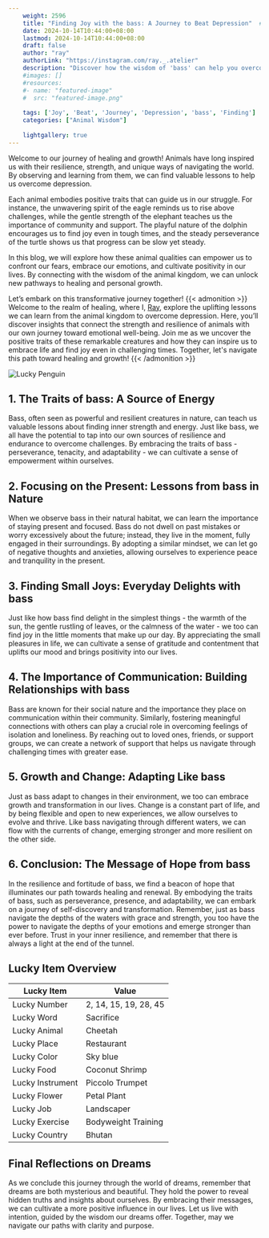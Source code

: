```yaml
---
    weight: 2596
    title: "Finding Joy with the bass: A Journey to Beat Depression"  # Assuming 'title' column exists
    date: 2024-10-14T10:44:00+08:00
    lastmod: 2024-10-14T10:44:00+08:00
    draft: false
    author: "ray"
    authorLink: "https://instagram.com/ray._.atelier"
    description: "Discover how the wisdom of 'bass' can help you overcome depression and find joy in your life journey."
    #images: []
    #resources:
    #- name: "featured-image"
    #  src: "featured-image.png"
    
    tags: ['Joy', 'Beat', 'Journey', 'Depression', 'bass', 'Finding']
    categories: ["Animal Wisdom"]
    
    lightgallery: true
---
```

    
Welcome to our journey of healing and growth! Animals have long inspired us with their resilience, strength, and unique ways of navigating the world. By observing and learning from them, we can find valuable lessons to help us overcome depression.

Each animal embodies positive traits that can guide us in our struggle. For instance, the unwavering spirit of the eagle reminds us to rise above challenges, while the gentle strength of the elephant teaches us the importance of community and support. The playful nature of the dolphin encourages us to find joy even in tough times, and the steady perseverance of the turtle shows us that progress can be slow yet steady.

In this blog, we will explore how these animal qualities can empower us to confront our fears, embrace our emotions, and cultivate positivity in our lives. By connecting with the wisdom of the animal kingdom, we can unlock new pathways to healing and personal growth.

Let’s embark on this transformative journey together!
{{< admonition >}}
Welcome to the realm of healing, where I, [Ray](https://instagram.com/ray._.atelier), explore the uplifting lessons we can learn from the animal kingdom to overcome depression. Here, you’ll discover insights that connect the strength and resilience of animals with our own journey toward emotional well-being. Join me as we uncover the positive traits of these remarkable creatures and how they can inspire us to embrace life and find joy even in challenging times. Together, let's navigate this path toward healing and growth!
{{< /admonition >}}

![Lucky Penguin](https://cdn.pixabay.com/photo/2024/09/07/02/34/penguins-9028827_1280.jpg "Lucky Penguin")

## 1. The Traits of bass: A Source of Energy
Bass, often seen as powerful and resilient creatures in nature, can teach us valuable lessons about finding inner strength and energy. Just like bass, we all have the potential to tap into our own sources of resilience and endurance to overcome challenges. By embracing the traits of bass - perseverance, tenacity, and adaptability - we can cultivate a sense of empowerment within ourselves.

## 2. Focusing on the Present: Lessons from bass in Nature
When we observe bass in their natural habitat, we can learn the importance of staying present and focused. Bass do not dwell on past mistakes or worry excessively about the future; instead, they live in the moment, fully engaged in their surroundings. By adopting a similar mindset, we can let go of negative thoughts and anxieties, allowing ourselves to experience peace and tranquility in the present.

## 3. Finding Small Joys: Everyday Delights with bass
Just like how bass find delight in the simplest things - the warmth of the sun, the gentle rustling of leaves, or the calmness of the water - we too can find joy in the little moments that make up our day. By appreciating the small pleasures in life, we can cultivate a sense of gratitude and contentment that uplifts our mood and brings positivity into our lives.

## 4. The Importance of Communication: Building Relationships with bass
Bass are known for their social nature and the importance they place on communication within their community. Similarly, fostering meaningful connections with others can play a crucial role in overcoming feelings of isolation and loneliness. By reaching out to loved ones, friends, or support groups, we can create a network of support that helps us navigate through challenging times with greater ease.

## 5. Growth and Change: Adapting Like bass
Just as bass adapt to changes in their environment, we too can embrace growth and transformation in our lives. Change is a constant part of life, and by being flexible and open to new experiences, we allow ourselves to evolve and thrive. Like bass navigating through different waters, we can flow with the currents of change, emerging stronger and more resilient on the other side.

## 6. Conclusion: The Message of Hope from bass
In the resilience and fortitude of bass, we find a beacon of hope that illuminates our path towards healing and renewal. By embodying the traits of bass, such as perseverance, presence, and adaptability, we can embark on a journey of self-discovery and transformation. Remember, just as bass navigate the depths of the waters with grace and strength, you too have the power to navigate the depths of your emotions and emerge stronger than ever before. Trust in your inner resilience, and remember that there is always a light at the end of the tunnel.


## Lucky Item Overview
| Lucky Item          | Value              |
|---------------|--------------------|
| Lucky Number        | 2, 14, 15, 19, 28, 45  |
| Lucky Word          | Sacrifice |
| Lucky Animal        | Cheetah |
| Lucky Place         | Restaurant     |
| Lucky Color         | Sky blue     |
| Lucky Food          | Coconut Shrimp      |
| Lucky Instrument    | Piccolo Trumpet |
| Lucky Flower        | Petal Plant    |
| Lucky Job           | Landscaper       |
| Lucky Exercise      | Bodyweight Training  |
| Lucky Country       | Bhutan    |


##  Final Reflections on Dreams

As we conclude this journey through the world of dreams, remember that dreams are both mysterious and beautiful. They hold the power to reveal hidden truths and insights about ourselves. By embracing their messages, we can cultivate a more positive influence in our lives. Let us live with intention, guided by the wisdom our dreams offer. Together, may we navigate our paths with clarity and purpose.
